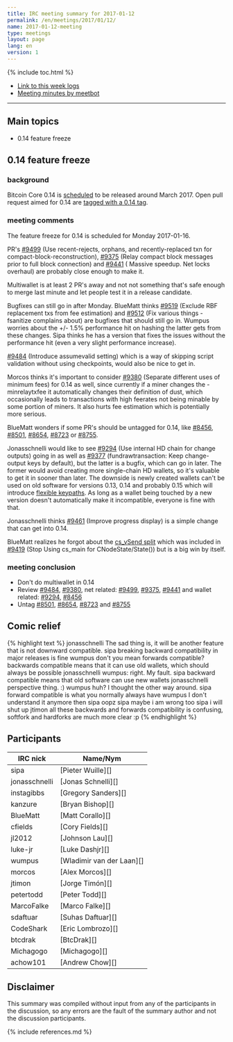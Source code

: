 ```yaml
---
title: IRC meeting summary for 2017-01-12
permalink: /en/meetings/2017/01/12/
name: 2017-01-12-meeting
type: meetings
layout: page
lang: en
version: 1
---
```

{% include toc.html %}
 
- [Link to this week logs](https://botbot.me/freenode/bitcoin-core-dev/2017-01-12/?msg=79272904&page=4)
- [Meeting minutes by meetbot](http://www.erisian.com.au/meetbot/bitcoin-core-dev/2017/bitcoin-core-dev.2017-01-12-19.00.html)
 
---

## Main topics

- 0.14 feature freeze

## 0.14 feature freeze

### background

Bitcoin Core 0.14 is [scheduled](https://github.com/bitcoin/bitcoin/issues/8719) to be released around March 2017. Open pull request aimed for 0.14 are [tagged with a 0.14 tag](https://github.com/bitcoin/bitcoin/pulls?q=is%3Aopen+is%3Apr+milestone%3A0.14.0).

### meeting comments

The feature freeze for 0.14 is scheduled for Monday 2017-01-16. 

PR's [#9499][] (Use recent-rejects, orphans, and recently-replaced txn for compact-block-reconstruction), [#9375][] (Relay compact block messages prior to full block connection) and [#9441][] ( Massive speedup. Net locks overhaul) are probably close enough to make it.

Multiwallet is at least 2 PR's away and not not something that's safe enough to merge last minute and let people test it in a release candidate.

Bugfixes can still go in after Monday. BlueMatt thinks [#9519][] (Exclude RBF replacement txs from fee estimation) and [#9512][] (Fix various things -fsanitize complains about) are bugfixes that should still go in. Wumpus worries about the +/- 1.5% performance hit on hashing the latter gets from these changes. Sipa thinks he has a version that fixes the issues without the performance hit (even a very slight performance increase).

[#9484][] (Introduce assumevalid setting) which is a way of skipping script validation without using checkpoints, would also be nice to get in.

Morcos thinks it's important to consider [#9380][] (Separate different uses of minimum fees) for 0.14 as well, since currently if a miner changes the -minrelaytxfee it automatically changes their definition of dust, which occasionally leads to transactions with high feerates not being minable by some portion of miners. It also hurts fee estimation which is potentially more serious.

BlueMatt wonders if some PR's should be untagged for 0.14, like [#8456][], [#8501][], [#8654][], [#8723][] or [#8755][]. 

Jonasschnelli would like to see [#9294][] (Use internal HD chain for change outputs) going in as well as [#9377][] (fundrawtransaction: Keep change-output keys by default), but the latter is a bugfix, which can go in later. The former would avoid creating more single-chain HD wallets, so it's valuable to get it in sooner than later. The downside is newly created wallets can't be used on old software for versions 0.13, 0.14 and probably 0.15 which will introduce [flexible keypaths][#8723]. As long as a wallet being touched by a new version doesn't automatically make it incompatible, everyone is fine with that.

Jonasschnelli thinks [#9461][] (Improve progress display) is a simple change that can get into 0.14.

BlueMatt realizes he forgot about the [cs_vSend split][#9535] which was included in [#9419][] (Stop Using cs_main for CNodeState/State()) but is a big win by itself. 

### meeting conclusion

- Don't do multiwallet in 0.14
- Review [#9484][], [#9380][], net related: [#9499][], [#9375][], [#9441][] and wallet related: [#9294][], [#8456][]
- Untag [#8501][], [#8654][], [#8723][] and [#8755][]

## Comic relief

{% highlight text %}
jonasschnelli    The sad thing is, it will be another feature that is not downward compatible.
sipa             breaking backward compatibility in major releases is fine
wumpus           don't you mean forwards compatible? backwards compatible means that it can use old wallets, which should always be possible
jonasschnelli    wumpus: right. My fault.
sipa             backward compatible means that old software can use new wallets
jonasschnelli    perspective thing. :)
wumpus           huh? I thought the other way around.
sipa             forward compatible is what you normally always have
wumpus           I don't understand it anymore then
sipa             oopz
sipa             maybe i am wrong too
sipa             i will shut up
jtimon           all these backwards and forwards compatibility is confusing, softfork and hardforks are much more clear :p
{% endhighlight %}

## Participants
 
| IRC nick        | Name/Nym                  |
|-----------------|---------------------------|
| sipa            | [Pieter Wuille][]         |
| jonasschnelli   | [Jonas Schnelli][]        |
| instagibbs      | [Gregory Sanders][]       |
| kanzure         | [Bryan Bishop][]          |
| BlueMatt        | [Matt Corallo][]          |
| cfields         | [Cory Fields][]           |
| jl2012          | [Johnson Lau][]           |
| luke-jr         | [Luke Dashjr][]           |
| wumpus          | [Wladimir van der Laan][] |
| morcos          | [Alex Morcos][]           |
| jtimon          | [Jorge Timón][]           |
| petertodd       | [Peter Todd][]            |
| MarcoFalke      | [Marco Falke][]           |
| sdaftuar        | [Suhas Daftuar][]         |
| CodeShark       | [Eric Lombrozo][]         |
| btcdrak         | [BtcDrak][]               |
| Michagogo       | [Michagogo][]             |
| achow101        | [Andrew Chow][]           |

## Disclaimer
 
This summary was compiled without input from any of the participants in the discussion, so any errors are the fault of the summary author and not the discussion participants.

[#9519]: https://github.com/bitcoin/bitcoin/pull/9519
[#9512]: https://github.com/bitcoin/bitcoin/pull/9512
[#9484]: https://github.com/bitcoin/bitcoin/pull/9484
[#9380]: https://github.com/bitcoin/bitcoin/pull/9380
[#8456]: https://github.com/bitcoin/bitcoin/pull/8456
[#8501]: https://github.com/bitcoin/bitcoin/pull/8501
[#8654]: https://github.com/bitcoin/bitcoin/pull/8654
[#9375]: https://github.com/bitcoin/bitcoin/pull/9375
[#9441]: https://github.com/bitcoin/bitcoin/pull/9441
[#8723]: https://github.com/bitcoin/bitcoin/pull/8723
[#8755]: https://github.com/bitcoin/bitcoin/pull/8755
[#9294]: https://github.com/bitcoin/bitcoin/pull/9294
[#9377]: https://github.com/bitcoin/bitcoin/pull/9377
[#9419]: https://github.com/bitcoin/bitcoin/pull/9419
[#9461]: https://github.com/bitcoin/bitcoin/pull/9461
[#9535]: https://github.com/bitcoin/bitcoin/pull/9535
[#9499]: https://github.com/bitcoin/bitcoin/pull/9499

{% include references.md %}
